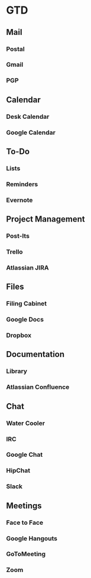 # GTD

## Mail

### Postal
### Gmail
### PGP

## Calendar

### Desk Calendar
### Google Calendar

## To-Do

### Lists
### Reminders
### Evernote

## Project Management

### Post-Its
### Trello
### Atlassian JIRA

## Files

### Filing Cabinet
### Google Docs
### Dropbox

## Documentation

### Library
### Atlassian Confluence

## Chat

### Water Cooler
### IRC
### Google Chat
### HipChat
### Slack

## Meetings

### Face to Face
### Google Hangouts
### GoToMeeting
### Zoom

